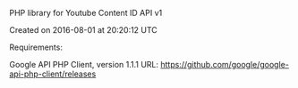 PHP library for Youtube Content ID API v1


Created on 2016-08-01 at 20:20:12 UTC

Requirements:

Google API PHP Client, version 1.1.1
URL: https://github.com/google/google-api-php-client/releases
